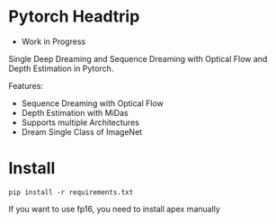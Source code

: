 # Pytorch Headtrip

- Work in Progress	

Single Deep Dreaming and Sequence Dreaming with Optical Flow and Depth Estimation in Pytorch. 


Features:
- Sequence Dreaming with Optical Flow
- Depth Estimation with MiDas
- Supports multiple Architectures 
- Dream Single Class of ImageNet


# Install

```
pip install -r requirements.txt
```

If you want to use fp16, you need to install apex manually